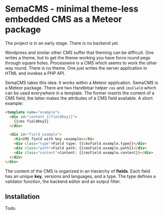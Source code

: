 # SemaCMS - minimal theme-less embedded CMS as a Meteor package

The project is in an early stage. There is no backend yet.

Wordpress and similar other CMS suffer that theming can be difficult. One writes a theme, but to get the theme working you have force round pegs through square holes. Processwire is a CMS which seems to work the other way round. There is no theme. One just writes the server application in HTML and invokes a PHP API.

SemaCMS takes this idea: It works within a Meteor application. SemaCMS is a Meteor package. There are two Handlebar helper `cms` and `cmsField` which can be used everywhere in a template. The former inserts the content of a CMS field, the latter makes the attributes of a CMS field available. A short example:

```html
<template name="example">
  <div id="content_{{fieldKey}}">
    {{cms fieldKey}} 
  </div>

  <div id="field_example">
    <h1>CMS field with key «example»</h1>
    <div class="type">Field type: {{cmsField.example.type}}</div>
    <div class="path">Field path: {{cmsField.example.path}}</div>
    <div class="content">Content: {{cmsField.example.content}}</div>
  </div>
</div>
```

The content of the CMS is organized in an hierarchy of **fields**. Each field has an unique **key**, versions and languages, and a type. The type defines a validator function, the backend editor and an output filter.

## Installation

Todo.
